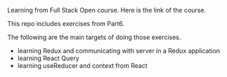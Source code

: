 Learning from Full Stack Open course.
Here is the link of the course.

This repo includes exercises from Part6.

The following are the main targets of doing those exercises.
- learning Redux and communicating with server in a Redux application
- learning React Query
- learning useReducer and context from React
